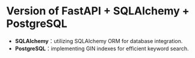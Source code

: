 # Version of FastAPI + SQLAlchemy + PostgreSQL

- **SQLAlchemy**：utilizing SQLAlchemy ORM for database integration.
- **PostgreSQL**：implementing GIN indexes for efficient keyword search.

